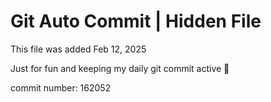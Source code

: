 # Git Auto Commit | Hidden File

This file was added Feb 12, 2025

Just for fun and keeping my daily git commit active 🤪

commit number: 162052
